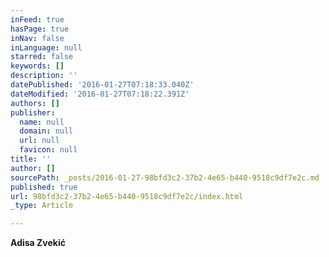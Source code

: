 ```yaml
---
inFeed: true
hasPage: true
inNav: false
inLanguage: null
starred: false
keywords: []
description: ''
datePublished: '2016-01-27T07:18:33.040Z'
dateModified: '2016-01-27T07:18:22.391Z'
authors: []
publisher:
  name: null
  domain: null
  url: null
  favicon: null
title: ''
author: []
sourcePath: _posts/2016-01-27-98bfd3c2-37b2-4e65-b440-9518c9df7e2c.md
published: true
url: 98bfd3c2-37b2-4e65-b440-9518c9df7e2c/index.html
_type: Article

---
```

**Adisa Zvekić**